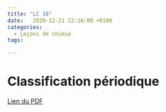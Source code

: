 ```yaml
---
title: "LC 16"
date:   2020-12-21 22:16:00 +0100
categories:
  - Leçons de chimie
tags:

---
```

# Classification périodique

[Lien du PDF](/assets/pdf/LC16.pdf)

<object class="pdf fitvidsignore" data="/assets/pdf/LC16.pdf" type="application/pdf"></object>
